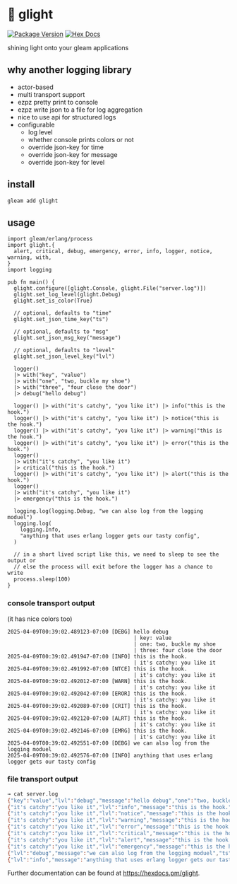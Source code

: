 # 🔦 glight

[![Package Version](https://img.shields.io/hexpm/v/glight)](https://hex.pm/packages/glight)
[![Hex Docs](https://img.shields.io/badge/hex-docs-ffaff3)](https://hexdocs.pm/glight/)

shining light onto your gleam applications 

## why another logging library
- actor-based
- multi transport support
- ezpz pretty print to console
- ezpz write json to a file for log aggregation
- nice to use api for structured logs
- configurable
  - log level
  - whether console prints colors or not
  - override json-key for time
  - override json-key for message
  - override json-key for level

## install
```sh
gleam add glight
```

## usage
```gleam
import gleam/erlang/process
import glight.{
  alert, critical, debug, emergency, error, info, logger, notice, warning, with,
}
import logging

pub fn main() {
  glight.configure([glight.Console, glight.File("server.log")])
  glight.set_log_level(glight.Debug)
  glight.set_is_color(True)

  // optional, defaults to "time"
  glight.set_json_time_key("ts")

  // optional, defaults to "msg"
  glight.set_json_msg_key("message")

  // optional, defaults to "level"
  glight.set_json_level_key("lvl")

  logger()
  |> with("key", "value")
  |> with("one", "two, buckle my shoe")
  |> with("three", "four close the door")
  |> debug("hello debug")

  logger() |> with("it's catchy", "you like it") |> info("this is the hook.")
  logger() |> with("it's catchy", "you like it") |> notice("this is the hook.")
  logger() |> with("it's catchy", "you like it") |> warning("this is the hook.")
  logger() |> with("it's catchy", "you like it") |> error("this is the hook.")
  logger()
  |> with("it's catchy", "you like it")
  |> critical("this is the hook.")
  logger() |> with("it's catchy", "you like it") |> alert("this is the hook.")
  logger()
  |> with("it's catchy", "you like it")
  |> emergency("this is the hook.")

  logging.log(logging.Debug, "we can also log from the logging moduel")
  logging.log(
    logging.Info,
    "anything that uses erlang logger gets our tasty config",
  )

  // in a short lived script like this, we need to sleep to see the output or
  // else the process will exit before the logger has a chance to write
  process.sleep(100)
}

```

### console transport output
(it has nice colors too)
```text
2025-04-09T00:39:02.489123-07:00 [DEBG] hello debug
                                        | key: value
                                        | one: two, buckle my shoe
                                        | three: four close the door
2025-04-09T00:39:02.491947-07:00 [INFO] this is the hook.
                                        | it's catchy: you like it
2025-04-09T00:39:02.491992-07:00 [NTCE] this is the hook.
                                        | it's catchy: you like it
2025-04-09T00:39:02.492012-07:00 [WARN] this is the hook.
                                        | it's catchy: you like it
2025-04-09T00:39:02.492042-07:00 [EROR] this is the hook.
                                        | it's catchy: you like it
2025-04-09T00:39:02.492089-07:00 [CRIT] this is the hook.
                                        | it's catchy: you like it
2025-04-09T00:39:02.492120-07:00 [ALRT] this is the hook.
                                        | it's catchy: you like it
2025-04-09T00:39:02.492146-07:00 [EMRG] this is the hook.
                                        | it's catchy: you like it
2025-04-09T00:39:02.492551-07:00 [DEBG] we can also log from the logging moduel
2025-04-09T00:39:02.492576-07:00 [INFO] anything that uses erlang logger gets our tasty config
```

### file transport output
```sh
→ cat server.log      
{"key":"value","lvl":"debug","message":"hello debug","one":"two, buckle my shoe","three":"four close the door","ts":"2025-04-09T00:42:29.382145-07:00"}
{"it's catchy":"you like it","lvl":"info","message":"this is the hook.","ts":"2025-04-09T00:42:29.384872-07:00"}
{"it's catchy":"you like it","lvl":"notice","message":"this is the hook.","ts":"2025-04-09T00:42:29.384923-07:00"}
{"it's catchy":"you like it","lvl":"warning","message":"this is the hook.","ts":"2025-04-09T00:42:29.384975-07:00"}
{"it's catchy":"you like it","lvl":"error","message":"this is the hook.","ts":"2025-04-09T00:42:29.385013-07:00"}
{"it's catchy":"you like it","lvl":"critical","message":"this is the hook.","ts":"2025-04-09T00:42:29.385058-07:00"}
{"it's catchy":"you like it","lvl":"alert","message":"this is the hook.","ts":"2025-04-09T00:42:29.385077-07:00"}
{"it's catchy":"you like it","lvl":"emergency","message":"this is the hook.","ts":"2025-04-09T00:42:29.385113-07:00"}
{"lvl":"debug","message":"we can also log from the logging moduel","ts":"2025-04-09T00:42:29.385370-07:00"}
{"lvl":"info","message":"anything that uses erlang logger gets our tasty config","ts":"2025-04-09T00:42:29.385395-07:00"}
```

Further documentation can be found at <https://hexdocs.pm/glight>.
